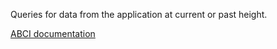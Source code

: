 Queries for data from the application at current or past height.

[ABCI documentation](https://docs.cometbft.com/v1/spec/abci/abci.html#query)